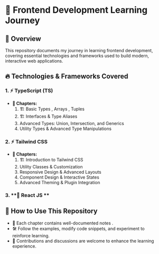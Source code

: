 # 🚀 Frontend Development Learning Journey

## 📌 Overview

This repository documents my journey in learning frontend development, covering essential technologies and frameworks used to build modern, interactive web applications.

## 🔥 Technologies & Frameworks Covered

### 1. **⚡ TypeScript (TS)**

- **📂 Chapters:**
  1.  🏗️ Basic Types , Arrays , Tuples
  2.  🏗️ Interfaces & Type Aliases
  3.  Advanced Types: Union, Intersection, and Generics
  4.  Utility Types & Advanced Type Manipulations

### 2. **⚡ Tailwind CSS**

- **📂 Chapters:**
  1.  🏗️ Introduction to Tailwind CSS
  2.  Utility Classes & Customization
  3.  Responsive Design & Advanced Layouts
  4.  Component Design & Interactive States
  5.  Advanced Theming & Plugin Integration

### 3. **🔵 React JS **

## 📌 How to Use This Repository

- 📜 Each chapter contains well-documented notes .
- 🛠️ Follow the examples, modify code snippets, and experiment to reinforce learning.
- 🤝 Contributions and discussions are welcome to enhance the learning experience.
